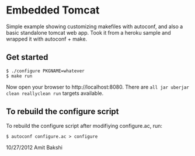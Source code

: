 # Embedded Tomcat

Simple example showing customizing makefiles with autoconf,
and also a basic standalone tomcat web app. Took it from a
heroku sample and wrapped it with autoconf + make.

## Get started

    $ ./configure PKGNAME=whatever
    $ make run

Now open your browser to http://localhost:8080. There are 
`all jar uberjar clean reallyclean run` targets available.

## To rebuild the configure script
To rebuild the configure script after modifiying configure.ac, run:

    $ autoconf configure.ac > configure

10/27/2012 
Amit Bakshi
